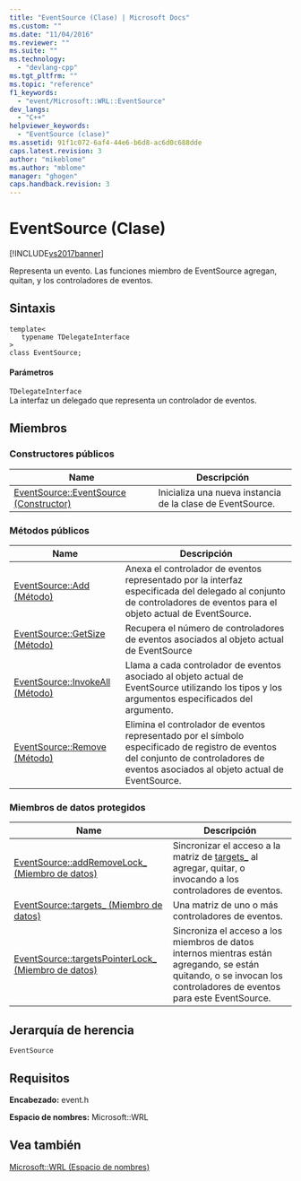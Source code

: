 ```yaml
---
title: "EventSource (Clase) | Microsoft Docs"
ms.custom: ""
ms.date: "11/04/2016"
ms.reviewer: ""
ms.suite: ""
ms.technology: 
  - "devlang-cpp"
ms.tgt_pltfrm: ""
ms.topic: "reference"
f1_keywords: 
  - "event/Microsoft::WRL::EventSource"
dev_langs: 
  - "C++"
helpviewer_keywords: 
  - "EventSource (clase)"
ms.assetid: 91f1c072-6af4-44e6-b6d8-ac6d0c688dde
caps.latest.revision: 3
author: "mikeblome"
ms.author: "mblome"
manager: "ghogen"
caps.handback.revision: 3
---
```

# EventSource (Clase)
[!INCLUDE[vs2017banner](../assembler/inline/includes/vs2017banner.md)]

Representa un evento.  Las funciones miembro de EventSource agregan, quitan, y los controladores de eventos.  
  
## Sintaxis  
  
```  
template<  
   typename TDelegateInterface  
>  
class EventSource;  
```  
  
#### Parámetros  
 `TDelegateInterface`  
 La interfaz un delegado que representa un controlador de eventos.  
  
## Miembros  
  
### Constructores públicos  
  
|Name|Descripción|  
|----------|-----------------|  
|[EventSource::EventSource \(Constructor\)](../windows/eventsource-eventsource-constructor.md)|Inicializa una nueva instancia de la clase de EventSource.|  
  
### Métodos públicos  
  
|Name|Descripción|  
|----------|-----------------|  
|[EventSource::Add \(Método\)](../windows/eventsource-add-method.md)|Anexa el controlador de eventos representado por la interfaz especificada del delegado al conjunto de controladores de eventos para el objeto actual de EventSource.|  
|[EventSource::GetSize \(Método\)](../windows/eventsource-getsize-method.md)|Recupera el número de controladores de eventos asociados al objeto actual de EventSource|  
|[EventSource::InvokeAll \(Método\)](../windows/eventsource-invokeall-method.md)|Llama a cada controlador de eventos asociado al objeto actual de EventSource utilizando los tipos y los argumentos especificados del argumento.|  
|[EventSource::Remove \(Método\)](../Topic/EventSource::Remove%20Method.md)|Elimina el controlador de eventos representado por el símbolo especificado de registro de eventos del conjunto de controladores de eventos asociados al objeto actual de EventSource.|  
  
### Miembros de datos protegidos  
  
|Name|Descripción|  
|----------|-----------------|  
|[EventSource::addRemoveLock\_ \(Miembro de datos\)](../windows/eventsource-addremovelock-data-member.md)|Sincronizar el acceso a la matriz de [targets\_](../Topic/EventSource::targets_%20Data%20Member.md) al agregar, quitar, o invocando a los controladores de eventos.|  
|[EventSource::targets\_ \(Miembro de datos\)](../Topic/EventSource::targets_%20Data%20Member.md)|Una matriz de uno o más controladores de eventos.|  
|[EventSource::targetsPointerLock\_ \(Miembro de datos\)](../windows/eventsource-targetspointerlock-data-member.md)|Sincroniza el acceso a los miembros de datos internos mientras están agregando, se están quitando, o se invocan los controladores de eventos para este EventSource.|  
  
## Jerarquía de herencia  
 `EventSource`  
  
## Requisitos  
 **Encabezado:** event.h  
  
 **Espacio de nombres:** Microsoft::WRL  
  
## Vea también  
 [Microsoft::WRL \(Espacio de nombres\)](../windows/microsoft-wrl-namespace.md)